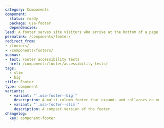 ```yaml
---
category: Components
component:
  status: ready
  package: usa-footer
  dependencies:
lead: A footer serves site visitors who arrive at the bottom of a page without finding what they want.
permalink: /components/footer/
redirect_from:
- /footers/
- /components/footers/
subnav:
- text: Footer accessibility tests
  href: /components/footer/accessibility-tests/
tags:
  - slim
  - big
title: Footer
type: component
variants:
  - variant: "`.usa-footer--big`"
    description: A multi-column footer that expands and collapses on mobile.
  - variant: "`.usa-footer--slim`"
    description: A compact version of the footer.
changelog:
  key: component-footer
---
```

